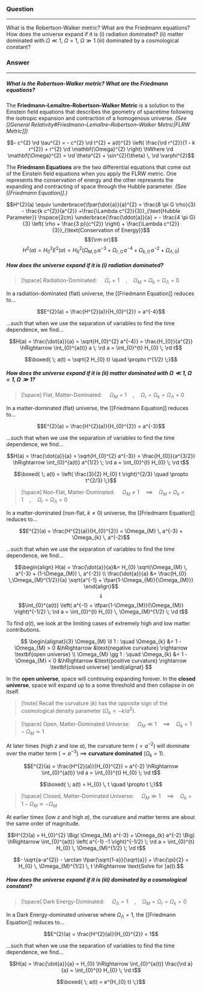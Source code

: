 ### Question
---
What is the Robertson-Walker metric? What are the Friedmann equations? How does the universe expand if it is (i) radiation dominated? (ii) matter dominated with $\Omega \ll 1$, $\Omega = 1$, $\Omega \gg 1$ (iii) dominated by a cosmological constant?

### Answer
---
##### What is the Robertson-Walker metric? What are the Friedmann equations? 

The **Friedmann–Lemaître–Robertson–Walker Metric** is a solution to the Einstein field equations that describes the geometry of spacetime following the isotropic expansion and contraction of a homogenous universe. *(See [[General Relativity#Friedmann–Lemaître–Robertson–Walker Metric|FLRW Metric]])*

$$- c^{2} \rd \tau^{2} = - c^{2} \rd t^{2} + a(t)^{2} \left( \frac{\rd r^{2}}{1 - k r^{2}} + r^{2} \rd \mathbf{\Omega}^{2} \right) \hWhere \rd \mathbf{\Omega}^{2} = \rd \theta^{2} + \sin^{2}{\theta} \, \rd \varphi^{2}$$

The **Friedmann Equations** are the two differential equations that come out of the Einstein field equations when you apply the FLRW metric. One represents the conservation of energy and the other represents the expanding and contracting of space through the Hubble parameter. *(See [[Friedmann Equation]].)*

$$H^{2}(a) \equiv \underbrace{\fpar{\dot{a}}{a}^{2} = \frac{8 \pi G \rho}{3} - \frac{k c^{2}}{a^{2}} +\frac{\Lambda c^{2}}{3}}_{\text{Hubble Parameter}}
\hspace{2cm}
\underbrace{\frac{\ddot{a}}{a} = - \frac{4 \pi G}{3} \left( \rho + \frac{3 p}{c^{2}} \right) + \frac{\Lambda c^{2}}{3}}_{\text{Conservation of Energy}}$$
$${\rm or}$$
$$H^{2}(a) = H_{0}^{2} E^{2}(a) = H_{0}^{2} \Big( \Omega_{M,0} \, a^{-3} + \Omega_{r,0} \, a^{-4} + \Omega_{k,0} \, a^{-2} + \Omega_{\Lambda,0} \Big)$$

##### How does the universe expand if it is (i) radiation dominated?

> [!space] Radiation-Dominated: $\quad \Omega_{r} = 1 \quad , \quad \Omega_{M} = \Omega_{k} = \Omega_{\Lambda} = 0$

In a radiation-dominated (flat) universe, the [[Friedmann Equation]] reduces to...

$$E^{2}(a) = \frac{H^{2}(a)}{H_{0}^{2}} = a^{-4}$$

...such that when we use the separation of variables to find the time dependence, we find...

$$H(a) = \frac{\dot{a}}{a} = \sqrt{H_{0}^{2} a^{-4}} = \frac{H_{0}}{a^{2}} \hRightarrow \int_{0}^{a(t)} a \; \rd a = \int_{0}^{t} H_{0} \; \rd t$$

$$\boxed{ \; a(t) = \sqrt{2 H_{0} t} \quad \propto t^{1/2} \;}$$

##### How does the universe expand if it is (ii) matter dominated with $\Omega \ll 1$, $\Omega = 1$, $\Omega \gg 1$?

> [!space] Flat, Matter-Dominated: $\quad \Omega_{M} =1 \quad , \quad \Omega_{r} = \Omega_{k} = \Omega_{\Lambda} = 0$

In a matter-dominated (flat) universe, the [[Friedmann Equation]] reduces to...

$$E^{2}(a) = \frac{H^{2}(a)}{H_{0}^{2}} = a^{-3}$$

...such that when we use the separation of variables to find the time dependence, we find...

$$H(a) = \frac{\dot{a}}{a} = \sqrt{H_{0}^{2} a^{-3}} = \frac{H_{0}}{a^{3/2}} \hRightarrow \int_{0}^{a(t)} a^{1/2} \; \rd a = \int_{0}^{t} H_{0} \; \rd t$$

$$\boxed{ \; a(t) = \left( \frac{3}{2} H_{0} t \right)^{2/3} \quad \propto t^{2/3} \;}$$

> [!space] Non-Flat, Matter-Dominated: $\quad \Omega_{M} \ne 1 \quad \implies \quad \Omega_{M} + \Omega_{k} = 1 \quad , \quad \Omega_{r} = \Omega_{\Lambda} = 0$

In a matter-dominated (non-flat, $k \ne 0$) universe, the [[Friedmann Equation]] reduces to...

$$E^{2}(a) = \frac{H^{2}(a)}{H_{0}^{2}} = \Omega_{M} \, a^{-3} + \Omega_{k} \, a^{-2}$$

...such that when we use the separation of variables to find the time dependence, we find...

$$\begin{align}
	H(a) = \frac{\dot{a}}{a}&= H_{0} \sqrt{\Omega_{M} \, a^{-3} + (1-\Omega_{M}) \, a^{-2}} \\
	\frac{\dot{a}}{a} &= \frac{H_{0} \,\Omega_{M}^{1/2}}{a} \sqrt{a^{-1} + \fpar{1-\Omega_{M}}{\Omega_{M}}}
\end{align}$$
$$\Downarrow$$
$$\int_{0}^{a(t)} \left( a^{-1} + \tfpar{1-\Omega_{M}}{\Omega_{M}} \right)^{-1/2} \; \rd a = \int_{0}^{t} H_{0} \, \Omega_{M}^{1/2} \; \rd t$$

To find $a(t)$, we look at the limiting cases of extremely high and low matter contributions. 

$$
\begin{alignat}{3}
	\Omega_{M} \ll 1 : \quad \Omega_{k} &= 1 - \Omega_{M} > 0 &\hRightarrow &\text{negative curvature} \rightarrow \textbf{open universe} \\
	\Omega_{M} \gg 1 : \quad \Omega_{k} &= 1 - \Omega_{M} < 0 &\hRightarrow &\text{positive curvature} \rightarrow \textbf{closed universe}
\end{alignat}
$$

In the **open universe**, space will continuing expanding forever. In the **closed universe**, space will expand up to a some threshold and then collapse in on itself.

> [!note] Recall the curvature ($k$) has the opposite sign of the cosmological density parameter ($\Omega_{k} \propto - k /a^{2}$).

> [!space] Open, Matter-Dominated Universe: $\quad \Omega_{M} \ll 1 \quad \implies \quad \Omega_{k} = 1 - \Omega_{M} \simeq 1$

 At later times (high $z$ and low $a$), the curvature term ($\propto a^{-2}$) will dominate over the matter term ($\propto a^{-3}$) $\implies$ **curvature dominated** ($\Omega_{k} = 1$).

$$E^{2}(a) = \frac{H^{2}(a)}{H_{0}^{2}} = a^{-2} \hRightarrow \int_{0}^{a(t)} \rd a = \int_{0}^{t} H_{0} \; \rd t$$

$$\boxed{ \; a(t) = H_{0} \, t \quad \propto t \;}$$

> [!space] Closed, Matter-Dominated Universe: $\quad \Omega_{M} \gg 1 \quad \implies \quad \Omega_{k} = 1 - \Omega_{M} \simeq - \Omega_{M}$

At earlier times (low $z$ and high $a$), the curvature and matter terms are about the same order of magnitude.

$$H^{2}(a) = H_{0}^{2} \Big( \Omega_{M} a^{-3} + \Omega_{k} a^{-2} \Big) \hRightarrow \int_{0}^{a(t)} \left( a^{-1} -1 \right)^{-1/2} \; \rd a = \int_{0}^{t} H_{0} \, \Omega_{M}^{1/2} \; \rd t$$

$$- \sqrt{a-a^{2}} - \arctan \fpar{\sqrt{1-a}}{\sqrt{a}} + \frac{\pi}{2} = H_{0} \, \Omega_{M}^{1/2} \, t \hRightarrow \text{Solve for }a(t).$$

##### How does the universe expand if it is (iii) dominated by a cosmological constant?

> [!space] Dark Energy-Dominated: $\quad \Omega_{\Lambda} = 1 \quad , \quad \Omega_{M} = \Omega_{r} = \Omega_{k} = 0$

In a Dark Energy-dominated universe where $\Omega_{\Lambda}=1$, the [[Friedmann Equation]] reduces to...

$$E^{2}(a) = \frac{H^{2}(a)}{H_{0}^{2}} = 1$$

...such that when we use the separation of variables to find the time dependence, we find...

$$H(a) = \frac{\dot{a}}{a} = H_{0} \hRightarrow \int_{0}^{a(t)} \frac{\rd a}{a} = \int_{0}^{t} H_{0} \; \rd t$$

$$\boxed{ \; a(t) = e^{H_{0} t} \;}$$